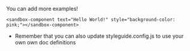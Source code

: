 You can add more examples!

    <sandbox-component text="Hello World!" style="background-color: pink;"></sandbox-component>

* Remember that you can also update styleguide.config.js to use your own
own doc definitions
